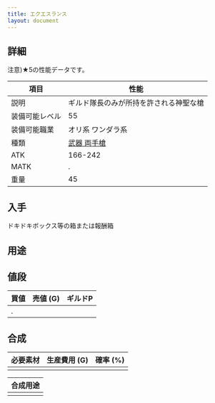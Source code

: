 ```yaml
---
title: エクエスランス
layout: document
---
```

## 詳細

注意)★5の性能データです。

|項目|性能|
|---|---|
|説明|ギルド隊長のみが所持を許される神聖な槍|
|装備可能レベル|55|
|装備可能職業|オリ系 ワンダラ系|
|種類|[武器 両手槍](武器(両手槍))|
|ATK|166-242|
|MATK|.|
|重量|45|

## 入手

ドキドキボックス等の箱または報酬箱

## 用途

## 値段

|買値|売値 (G)|ギルドP|
|---|---|---|
|.|||
	

## 合成

|必要素材|生産費用 (G)|確率 (%)|
|---|---|---|
||||

|合成用途|
|---|
||
